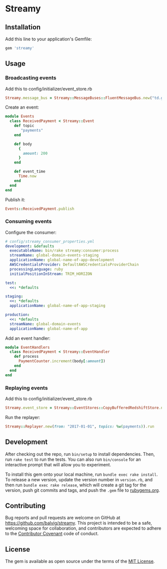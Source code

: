 # Streamy

## Installation

Add this line to your application's Gemfile:

```ruby
gem 'streamy'
```


## Usage


### Broadcasting events

Add this to config/initializer/event_store.rb

```ruby
Streamy.message_bus = Streamy::MessageBuses::FluentMessageBus.new("td.global")
```

Create an event:

```ruby
module Events
  class ReceivedPayment < Streamy::Event
    def topic
       "payments"
    end

    def body
      {
        amount: 200
      }
    end

    def event_time
      Time.now
    end
  end
end
```

Publish it:


```ruby
Events::ReceivedPayment.publish
```

### Consuming events

Configure the consumer:

```yaml
# config/streamy_consumer_properties.yml
development: &defaults
  executableName: bin/rake streamy:consumer:process
  streamName: global-domain-events-staging
  applicationName: global-name-of-app-development
  AWSCredentialsProvider: DefaultAWSCredentialsProviderChain
  processingLanguage: ruby
  initialPositionInStream: TRIM_HORIZON

test:
  <<: *defaults

staging:
  <<: *defaults
  applicationName: global-name-of-app-staging

production:
  <<: *defaults
  streamName: global-domain-events
  applicationName: global-name-of-app
```

Add an event handler:

```ruby
module EventHandlers
  class ReceivedPayment < Streamy::EventHandler
    def process
      PaymentCounter.increment(body[:amount])
    end
  end
end
```

### Replaying events

Add this to config/initializer/event_store.rb

```ruby
Streamy.event_store = Streamy::EventStores::CopyBufferedRedshiftStore.new(Rails.configuration.x.event_store)
```

Run the replayer:

```ruby
Streamy::Replayer.new(from: "2017-01-01", topics: %w(payments)).run
```

## Development

After checking out the repo, run `bin/setup` to install dependencies. Then, run `rake test` to run the tests. You can also run `bin/console` for an interactive prompt that will allow you to experiment.

To install this gem onto your local machine, run `bundle exec rake install`. To release a new version, update the version number in `version.rb`, and then run `bundle exec rake release`, which will create a git tag for the version, push git commits and tags, and push the `.gem` file to [rubygems.org](https://rubygems.org).

## Contributing

Bug reports and pull requests are welcome on GitHub at https://github.com/balvig/streamy. This project is intended to be a safe, welcoming space for collaboration, and contributors are expected to adhere to the [Contributor Covenant](http://contributor-covenant.org) code of conduct.


## License

The gem is available as open source under the terms of the [MIT License](http://opensource.org/licenses/MIT).

